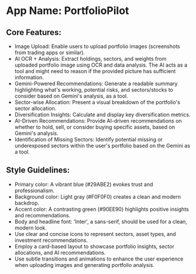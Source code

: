 # **App Name**: PortfolioPilot

## Core Features:

- Image Upload: Enable users to upload portfolio images (screenshots from trading apps or similar).
- AI OCR + Analysis: Extract holdings, sectors, and weights from uploaded portfolio image using OCR and data analysis. The AI acts as a tool and might need to reason if the provided picture has sufficient information.
- Gemini-Powered Recommendations: Generate a readable summary highlighting what's working, potential risks, and sectors/stocks to consider based on Gemini's analysis, as a tool.
- Sector-wise Allocation: Present a visual breakdown of the portfolio's sector allocation.
- Diversification Insights: Calculate and display key diversification metrics.
- AI-Driven Recommendations: Provide AI-driven recommendations on whether to hold, sell, or consider buying specific assets, based on Gemini's analysis.
- Identification of Missing Sectors: Identify potential missing or underexposed sectors within the user's portfolio based on the Gemini as a tool.

## Style Guidelines:

- Primary color: A vibrant blue (#29ABE2) evokes trust and professionalism.
- Background color: Light gray (#F0F0F0) creates a clean and modern backdrop.
- Accent color: A contrasting green (#90EE90) highlights positive insights and recommendations.
- Body and headline font: 'Inter', a sans-serif, should be used for a clean, modern look.
- Use clear and concise icons to represent sectors, asset types, and investment recommendations.
- Employ a card-based layout to showcase portfolio insights, sector allocations, and AI recommendations.
- Use subtle transitions and animations to enhance the user experience when uploading images and generating portfolio analysis.